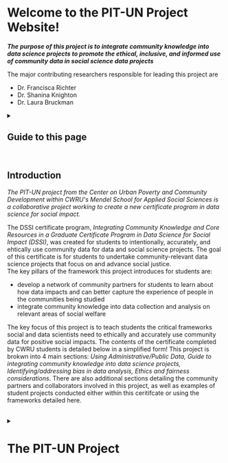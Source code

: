 <html>

<body>
  
<h1> Welcome to the PIT-UN Project Website! </h1>
<p> <b><i> The purpose of this project is to integrate community knowledge into data science projects to promote the ethical, inclusive, and informed use of community data in social science data projects </i></b> </p>
  
<p> The major contributing researchers responsible for leading this project are 
<ul>
<li>Dr. Francisca Richter</li>
<li>Dr. Shanina Knighton</li>
<li>Dr. Laura Bruckman</li>
</ul>
</p>

 <details><summary><h2> Guide to this page </h2></summary> 
  <p> The contents of this page are as ordered: 
    <ol type = "1">
      <li><a href = "#intro_section">Introduction to PIT-UN</a></li>
      <li><a href = "#sources_section">Using Administrative/Public Data</a></li> 
      <li><a href = "#ResQs_section">Guide to Integrating Community Knowledge</a></li>
      <li><a href = "#UData_section">Identifying/Addressing Bias in Data Analysis</a></li>
      <li><a href = "#ethics_section">Ethics and Fairness Considerations</a></li>
      <li><a href = "#Student_Pro_section">Student Projects</a></li>
      <li><a href = "#comm_partners_section">Community Partners / Acknowledgements</a></li>
    </ol>
    </p>
  </details>
  <br>

<h2>Introduction <a name = "intro_section"></a></h2>
  <p> <i> The PIT-UN project from the Center on Urban Poverty and Community Development within CWRU's Mendel School for Applied Social Sciences is a collaborative project working to create a new certificate program in data science for social impact. </i> </p>
    <p> The DSSI certificate program, <i>Integrating Community Knowledge and Core Resources in a Graduate Certificate Program in Data Science
for Social Impact (DSSI)</i>, was created for students to intentionally, accurately, and ehtically use community data for data and social science projects. The goal of this certificate is for students to undertake community-relevant data science projects that focus on and advance social justice. <br>
  The key pillars of the framework this project introduces for students are:
  <ul>
    <li>develop a network of community partners for students to learn about how data impacts and can better capture the experience of people in the communities being studied</li>
    <li>integrate community knowledge into data collection and analysis on relevant areas of social welfare</li>
  </ul>
  The key focus of this project is to teach students the critical frameworks social and data scientists need to ethically and accurately use community data for positive social impacts. The contents of the certificate completed by CWRU students is detailed below in a simplified form! This project is brokwn into 4 main sections: <i>Using Administrative/Public Data, Guide to integrating community knowledge into data science projects, Identifying/addressing bias in data analysis, Ethics and fairness considerations</i>. There are also additional sections detailing the community partners and collaborators involved in this project, as well as examples of student projects conducted either within this ceritifcate or using the frameworks detailed here. 
</p>

<br>
<details><summary><h1> The PIT-UN Project </h1></summary> 
<h2><a name = "sources_section">Using Administrative/Public Data</a></h2>
  <p> <i> Here we provide databases and individual data sets on topics of interest for different social science data projects </i> </p>
    <p> Finding what data you want to work with is one of the most crucial steps in the reseach process. Many datasets are private or non public-access data sets which can only be accessed via a permission request and an IRB. 
      <br><br> To make the data collection process easier, we have compiled a list of databases and wesbites that offer publicly available data. The best sites for a wide variety of data for social science projects are below, as are data sets available by topic!
      <br><br> <b>General Data Platforms:</b>
      <ul>
      <li><a href = "https://data.world/">Data World</a> - an open source data platform that has a large collaborative data community with access to online data sets</li>
      <li><a href = "https://www.kaggle.com/datasets">Kaggle</a> - an open source data platform that has free access to a wide variety of data sets </li>
      <li><a href = "https://data.gov/">Data.gov</a> - the US government's open data platform</li>
      <li><a href = "https://cloud.google.com/datasets">Google Cloud</a> - Google Cloud's publicly available data sets</li>
      <li><a href="https://www.nature.com/sdata/policies/repositories#broad-earth-env">Nature's Scientific Data respository</a> - a collection of publicily available databases on social, environmental, health, and hard sciences</li>
      <li><a href="https://www.mass.gov/massachusetts-data-hub">Massachusetts Data Hub</a> - a centralized collection of most publicly available MA state data</li>
  </ul>
      
      <br><details><summary><b>Homelessness</b></summary>
      <ul>
        <li><a href = "https://catalog.data.gov/dataset?tags=homeless">Data.Goc homeslessness data sets</a></li>
        <li><a href = "https://evictionlab.org/eviction-tracking/">Eviction Lab data</a></li>
        <li><a href = "https://datahub.io/gavram/homelessness">Data Hub homelessness data sets</a></li>
        <li><a href = "https://data.world/datasets/homelessness">Data World homelessness data sets</a></li>
        <li><a href = "https://nche.ed.gov/data-collection/">National Center for Homeless Education data</a></li>
        </ul>
      </details>
  
  <br><details><summary><b>Food Insecurity</b></summary>
  <ul>
      <li><a href="https://data.nal.usda.gov/dataset/food-security-united-states-0">US Department of Agriculture food insecurity data </a></li>
      <li><a href="https://www.census.gov/data/datasets/time-series/demo/cps/cps-supp_cps-repwgt/cps-food-security.html">US Census food insecurity data </a></li>
      <li><a href="https://catalog.data.gov/dataset/food-security-in-the-united-states">Economics Research Service food insecurity data </a></li>
      <li><a href="https://data.world/datasets/food-security">Data World food insecurity data </a></li>
    </ul>
    </details>
  
      <br><details><summary><b>Early Childhood Data</b></summary>
      <ul>
      <li><a href="https://ectacenter.org/portal/ecdata.asp">ECTA childhood data sources - this is a database containing lots of sites where you can access early childhood data </a></li>
      <li><a href="https://www.cdc.gov/ncbddd/childdevelopment/data.html">CDC Child Development data </a></li>
      <li><a href="https://www.childandfamilydataarchive.org/cfda/pages/cfda/index.html">University of Michigan Child and Family Data Archive </a></li>
      </ul>
      </details>

      <br><details><summary><b> Child Welfare Data</b></summary>
      <ul>
      <li><a href="http://childwelfaresparc.org/wp-content/uploads/2014/09/Knowing-the-Numbers.pdf">SPARC Overview on Accessing and Using Child Welfare Data </a></li>
      <li><a href="https://www.childwelfare.gov/topics/systemwide/statistics/">Child Welfare Information Gateway - US Department of Health & Human Services </a></li>
      <li><a href="https://www.acf.hhs.gov/cb/data-research">Children's Bureau data and research </a></li>
      <li><a href="https://mn.gov/dhs/partners-and-providers/news-initiatives-reports-workgroups/child-protection-foster-care-adoption/child-welfare-data-dashboard/ ">Child Welfare Data Dashboard - Minnesota DHS</a></li>
      </ul>
      </details>

      <br><details><summary><b>Earth/Nature Data</b></summary>
      <ul>
      <li><a href="https://www.earthdata.nasa.gov/">NASA Earth Data </a></li>
      <li><a href="https://gisgeography.com/natural-earth-data-free-gis-public/">GIS Geography Natural Earth Data </a></li>
      <li><a href="https://uaf-snap.org/">Scenarios Network for Alaska and Artic Planning - Climate Data Hub</a></li>
      </ul>
  
      <br><details><summary><b>Public Health & Poverty</b></summary>
      <ul>
      <li><a href="https://datacatalog.urban.org/dataset/safety-net-almanac-data ">Safety Almanac Data - Urban Institute</a></li>
      <li><a href="https://www.dcfs.louisiana.gov/page/527">Louisiana DHS Program Data and Reports</a> - publicly available data on all LA DHs programs</li>
      <li><a href="https://www.maine.gov/dhhs/ofi/about-us/data-reports">Maine DHS Data and Reports</a>- publicly available data and reports on programs</li>
       <li><a href="https://sdsuicideprevention.org/data/ ">South Dakota Suicide Prevention Data Hub - South Dakota DHS</a></li>
      <li><a href="https://www.avoidopioidsd.com/key-data/">South Dakota Addiction Data - South Dakota DHS</a></li>
      </ul>
  
      <br><details><summary><b>Social Determinants of Health</b></summary>
      <ul>
      <li><a href="https://www.cdc.gov/healthyyouth/data/yrbs/data.htm">Youth Risk Behavior Survey (YRBS) Data - CDC </a></li>
      <li><a href="https://atlas-dhhs.ne.gov/Atlas/BRFSS">Behavioral Risk Factor Surveillance System (BRFSS) Dashboard - Nebraska DHS</a></li>
      </ul>
     </details>
  </p>

<h2>Guide to Integrating Community Knowledge<a name = "ResQs_section"></a></h2>
  <p> <i> [Explaination of the page real quick] </i> </p>
    <p> [Page Content HERE] </p>

<h2>Identifying/Addressing Bias in Data Analysis<a name = "UData_section"></a></h2>
  <p> <i> [Explaination of the page real quick] </i> </p>
    
  <h4>C&P Modeling</h4>
  <p>[Content]<br><br>
  <b>Topic-Specific Examples:</b>
  <details><summary><b>Homelessness</b></summary>
    [content]
     </details>
  <details><summary><b>SNAP & WIC</b></summary>
      Resources for SNAP Research<br>
      <i>These resources include explainations of what SNAP is and how it works, descriptive information on SNAP accessibility, and publicly available data on SNAP enrollment</i><br><br>
      Resources for Understanding SNAP
      <ul>
      <li><a href="https://www.cbpp.org/research/food-assistance/the-supplemental-nutrition-assistance-program-snap">Comprehensive SNAP Breakdown - Center on Budget and Policy Priorities</a></li>
      <li><a href="https://www.census.gov/library/visualizations/interactive/snap-eligibility-access.html">US Census - SNAP Eligibility and Access Maps, 2017</a></li>
      <li><a href="https://dfs.wyo.gov/about/policy-manuals/snap-and-power-policy-manual/">Wyoming DHS - SNAP and POWER Policy Manual</a> - *this is a setp-by-step breakdown fo exactly how all parts of the SNAP process work in Wyoming</li>
      <li><a href="https://www.ncoa.org/article/senior-snap-participation">National Council on Aging - Senior SNAP Participation Overtime</a></li>
      <li><a href="https://dphhs.mt.gov/hcsd/SNAP">Montana DHS - SNAP Breakdown</a></li>
      <li><a href="https://jobs.utah.gov/customereducation/services/foodstamps/requirements.html">Utah DHS - SNAP Breakdown</a></li>
      <li><a href="https://www.maine.gov/dhhs/ofi/about-us/data-reports">Oklahoma DHS - SNAP Brekadown</a></li>
      </ul>
      SNAP Eligibility and/or Enrollment Data 
      <ul>
      <li><a href="https://www.fns.usda.gov/pd/supplemental-nutrition-assistance-program-snap">USDA Food and Nutrition Service - SNAP Data Tables </a></li>
      <li><a href="https://fred.stlouisfed.org/tags/series?t=snap">**FRED - St. Louis Fed Economic Data Series on SNAP, has every state and their SNAP enrollment by year available for download</a></li>
      <li><a href="https://www.dhs.state.il.us/page.aspx?item=56952">Illinois DHS SNAP Data</a></li>
      <li><a href="https://www.dss.virginia.gov/geninfo/reports/financial_assistance/snap_participation.cgi">Virginia Department of Social Services - SNAP Participation Reports</a></li>
      <li><a href="https://cdhs.colorado.gov/snap-data">Colorado DHS SNAP Data and Research</a></li>
      <li><a href="https://otda.ny.gov/resources/caseload/">NY Office of Temporary and Disability Assistance - Monthly Caseload Data</a></li>
      <li><a href="https://data.cityofnewyork.us/Social-Services/Total-SNAP-Recipients/5c4s-jwtq">NYC Open Data - Total SNAP Recipients</a></li>
      <li><a href="https://dhs.iowa.gov/dashboard_SNAPFIP">Iowa DHS SNAP and FIP Data</a></li>
      <li><a href="https://dss.sc.gov/about/data-and-resources/family-assistance-data/supplemental-nutrition-assistance-program-snap/">South Carolina Deparmtnet of Social Services - Monthly SNAP Enrollment Data</a></li>
      <li><a href="https://datacenter.kidscount.org/data/tables/3019-participants-in-the-supplemental-nutrition-assistance-program-snap#detailed/2/any/false/2048,574,1729,37,871,870,573,869,36,868/any/13224,10118">Kids Count Data Center - Tennessee SNAP Participation</a></li>
      <li><a href="https://catalog.data.gov/dataset/supplemental-nutrition-assistance-program-snap-data-system">Data Catalog - USDA Economic Research Studies Dataset on SNAP enrollment and eligibility</a></li>
      <li><a href="https://data.world/datasets/snap">Data World - SNAP Datasets</a></li>
      <li><a href="https://www.baylor.edu/hungerdatalab/index.php?id=966281">Baylor University - Texas SNAP Data</a></li>
      <li><a href="https://georgiadata.org/topics/public-assistance/SNAP">University of Georgia Public Service and Outreach- Georgia SNAP Data</a></li>
      <li><a href="https://datacatalog.urban.org/dataset/safety-net-almanac-data/resource/safetynetdata-snap#{}">The Urban Institute Safety Net Almanac Data - SNAP Data</a></li>
      <li><a href=""></a></li>
      </ul>
      Related SNAP Data and Information
      <ul>
      <li><a href="https://data.ct.gov/Health-and-Human-Services/Supplemental-Nutrition-Assistance-Program-SNAP-Aut/2xqb-xbez">Conneticut DHS - Conneticut SNAP Authorized Retailors Data</a></li>
      <li><a href="https://www.fns.usda.gov/fm/grant-opportunities">USDA Grant Opportunites</a> - typically they will have 3 grants every year related to SNAP research</li>
      </ul>
    
      Sample Project - Kentucky SNAP Data
      <ul>
      <li><a href="https://fred.stlouisfed.org/series/BRKY21M647NCEN">Kentucky SNAP Data</a> - the actual yearly Kentucky SNAP data set needed for the project</li>
      <li><a href="https://chfs.ky.gov/agencies/dcbs/dfs/nab/Pages/snap.aspx">Kentucky SNAP Eligibility and Program Breakdown</a> - a breakdown of exactly how Kentucky's SNAP program and eligibility works to understand what is going in to the data and how the data works to represent the program (i.e. what is the distinction between enrolled and eligible and who falls in these categories, what is the level of observation for their data), this is what will help contextualize the data set above ad help you more accurately fit it in to your proposed analysis</li>
      <li><a href="https://www.cbpp.org/sites/default/files/atoms/files/snap_factsheet_kentucky.pdf">Kentucky SNAP Impact Breakdown</a> - this is a breakdown of perliminary investigations into the demographics of who is eligible and enrolled in SNAP as well as its impact on related areas</li>
      <li><a href="https://kypolicy.org/tracking-snap-in-kentucky/">Tracking SNAP in Kentucky Analysis, Kentucky Center for Economic Policy</a> - a finished analysis of Kentucky's SNAP program</li>
      </ul>
     </details>
  </p>
  
  
<h2>Ethics and Fairness Considerations<a name = "ethics_section"></a></h2>
  <p> <i> [Explaination of the page real quick] </i> </p>
    <p> [Page Content HERE] </p>
</details>
  
  
<br>  
<h2>Student Projects<a name = "Student_Pro_section"></a></h2>
  <p> <i> [Explaination of the page real quick] </i> </p>
    <p> [Page Content HERE] </p>

<br>
<h2>Community Partners / Acknowledgements <a name = "comm_partners_section"></a></h2>
  <p> <i> The formation of the resources and fameworks at the heart of the PIT-UN project hinge on institutional and community collaboration. This completion of this project would not have been possible without many local institutional and community collaborators, researchers, and leaders working together to inform how students may better conduct impact, equitable social science research projects. </i> </p>
    <p> The principal investigator for this project was Dr. Francisca García-Cobián Richter from the Center on Urban Poverty and Community Development. <br> 
  The individuals who greatly contributed as partners to this project are:
  <ul>
    <li>Alice Jackson, Founding Director of ThinkingCapp</li>
    <li>Professor Laura Bruckman, Case Western Reserve University School of Engineering</li>
    <li>Professor Shanina Knighton, Case Western Reserve University Frances Payne-Bolton School of Nursing</li>
    <li>Joseph Andre, Research Associate, Center on Urban Poverty and Community Development</li>
  </ul>
  The groups involved in this partnership were:
    <ul>
      <li>Center on Urban Poverty and Community Development</li>
      <li>Mary Ann Swetland Center for Environmental Health</li>
      <li>Thinking Capp</li>
      <li>Cuyahoga County public offices</li>
      <li>The Centers for Families and Children</li>
      <li>Northeast Ohio Coalition for the Homeless</li>
    </ul>
    <a href = "https://drive.google.com/file/d/1gYMKipKl7juDsxbH5NFZWBE83ikZmkF5/view?usp=sharing"><img src="Screenshot 2022-07-05 111449.jpg" alt="Image" height="42" width="42"></a>
</p>

</body>
</html>
